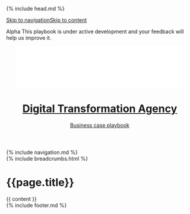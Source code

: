 {% include head.md %}

<body class="au-grid">
    <nav class="au-skip-link " aria-label="skip links navigation"><a class="au-skip-link__link " href="#main-nav">Skip to navigation</a><a class="au-skip-link__link " href="#content">Skip to content</a></nav>
    <div class="alpha-bar">
        <div class="au-body container-fluid">
            <div class="col-12">
                <p>
                    <span class="alpha-text">Alpha</span>
                    This playbook is under active development and your feedback will help us improve it.
                </p>
            </div>
        </div>
    </div>
    <div class="header-wrapper">
        <header class="au-grid au-header au-header--dark">
            <div class="container-fluid">
                <div class="row">
                    <div class="col-md-12">
                        <a class="au-header__brand" href="/index.html">
                            <img class="au-header__brand-image imgheader" alt="Insert alternate text here" src="/assets/img/header-logo-agov.png">
                            <div class="au-header__text">
                                <h1 class="au-header__heading calib-font"><b>Digital Transformation Agency</b></h1>
                                <div class="au-header__subline calib-font">Business case playbook</div>
                            </div>
                        </a>
                    </div>
                </div>
            </div>
        </header>
        {% include navigation.md %}
    </div>
    <main class="page-wrapper au-body">
        <div id="content" class="container-fluid">
            {% include breadcrumbs.html %}
            <h1>{{page.title}}</h1>
            {{ content }}
        </div>
    </main>
    {% include footer.md %}